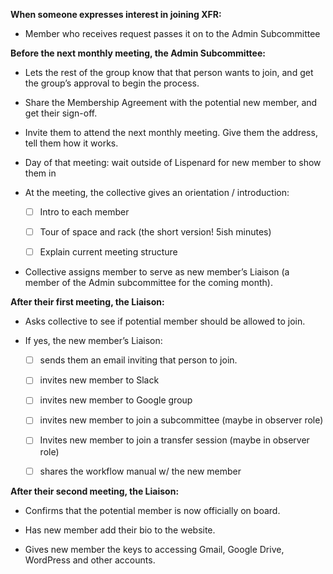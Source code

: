 **When someone expresses interest in joining XFR:**

* Member who receives request passes it on to the Admin Subcommittee

 **Before the next monthly meeting, the Admin Subcommittee:**

* Lets the rest of the group know that that person wants to join, and get the group’s approval to begin the process.

* Share the Membership Agreement with the potential new member, and get their sign-off.

* Invite them to attend the next monthly meeting. Give them the address, tell them how it works. 

* Day of that meeting: wait outside of Lispenard for new member to show them in

* At the meeting, the collective gives an orientation / introduction:

    - [ ] Intro to each member

    - [ ] Tour of space and rack (the short version! 5ish minutes)

    - [ ] Explain current meeting structure

* Collective assigns member to serve as new member’s Liaison (a member of the Admin subcommittee for the coming month).

**After their first meeting, the Liaison:**

* Asks collective to see if potential member should be allowed to join.

* If yes, the new member’s Liaison:

    - [ ] sends them an email inviting that person to join. 

    - [ ] invites new member to Slack

    - [ ] invites new member to Google group

    - [ ] invites new member to join a subcommittee (maybe in observer role)

    - [ ] Invites new member to join a transfer session (maybe in observer role)

    - [ ] shares the workflow manual w/ the new member

**After their second meeting, the Liaison:**

* Confirms that the potential member is now officially on board.

* Has new member add their bio to the website.

* Gives new member the keys to accessing Gmail, Google Drive, WordPress and other accounts. 

